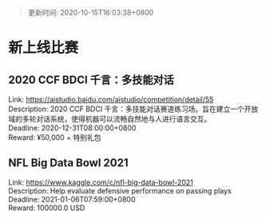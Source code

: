 > 更新时间: 2020-10-15T16:03:38+0800 

# 新上线比赛


## 2020 CCF BDCI 千言：多技能对话
Link: https://aistudio.baidu.com/aistudio/competition/detail/55  
Description: 2020 CCF BDCI 千言：多技能对话赛道练习场。旨在建立一个开放域的多轮对话系统，使得机器可以流畅自然地与人进行语言交互。  
Deadline: 2020-12-31T08:00:00+0800  
Reward: ¥50,000 + 特别礼包  

## NFL Big Data Bowl 2021
Link: https://www.kaggle.com/c/nfl-big-data-bowl-2021  
Description: Help evaluate defensive performance on passing plays  
Deadline: 2021-01-06T07:59:00+0800  
Reward: 100000.0 USD  

